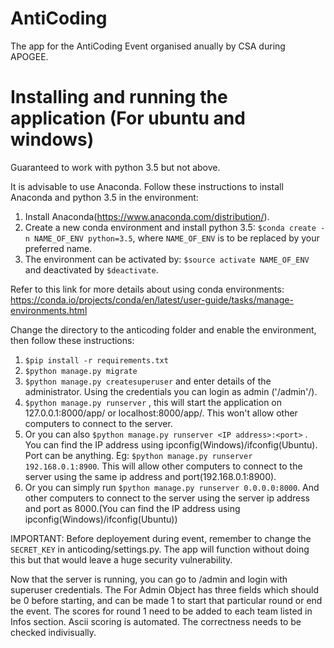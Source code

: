 # AntiCoding
The app for the AntiCoding Event organised anually by CSA during APOGEE.

# Installing and running the application (For ubuntu and windows)
Guaranteed to work with python 3.5 but not above.

It is advisable to use Anaconda. Follow these instructions to install Anaconda and python 3.5 in the environment:
1. Install Anaconda(https://www.anaconda.com/distribution/).
2. Create a new conda environment and install python 3.5: `$conda create -n NAME_OF_ENV python=3.5`, where `NAME_OF_ENV` is to be replaced by your preferred name.
3. The environment can be activated by: `$source activate NAME_OF_ENV` and deactivated by `$deactivate`.

Refer to this link for more details about using conda environments:
https://conda.io/projects/conda/en/latest/user-guide/tasks/manage-environments.html

Change the directory to the anticoding folder and enable the environment, then follow these instructions:
1. `$pip install -r requirements.txt`	
2. `$python manage.py migrate`
3. `$python manage.py createsuperuser` and enter details of the administrator. Using the credentials you can login as admin ('/admin'/).
4. `$python manage.py runserver` , this will start the application on 127.0.0.1:8000/app/ or localhost:8000/app/. This won't allow other computers to connect to the server.
5. Or you can also `$python manage.py runserver <IP address>:<port>` . You can find the IP address using ipconfig(Windows)/ifconfig(Ubuntu). Port can be anything.
	Eg: `$python manage.py runserver 192.168.0.1:8900`. This will allow other computers to connect to the server using the same ip address and port(192.168.0.1:8900).
6. Or you can simply run `$python manage.py runserver 0.0.0.0:8000`. And other computers to connect to the server using the server ip address and port as 8000.(You can find the IP address using ipconfig(Windows)/ifconfig(Ubuntu))

IMPORTANT: Before deployement during event, remember to change the `SECRET_KEY` in anticoding/settings.py. The app will function without doing this but that would leave a huge security vulnerability.

Now that the server is running, you can go to /admin and login with superuser credentials. The For Admin Object has three fields which should be 0 before starting, and can be made 1 to start that particular round or end the event. The scores for round 1 need to be added to each team listed in Infos section. Ascii scoring is automated. The correctness needs to be checked indivisually.